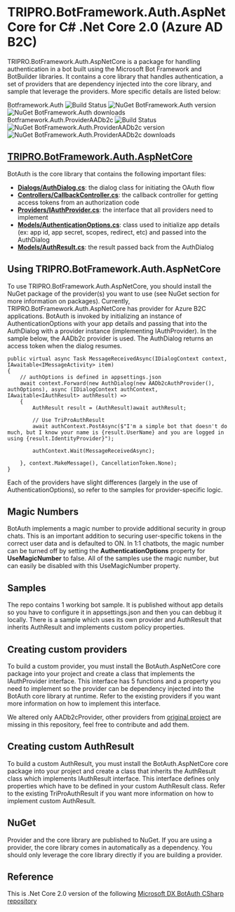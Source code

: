 
# TRIPRO.BotFramework.Auth.AspNetCore for C# .Net Core 2.0 (Azure AD B2C)
TRIPRO.BotFramework.Auth.AspNetCore is a package for handling authentication in a bot built using the Microsoft Bot Framework and BotBuilder libraries. It contains a core library that handles authentication, a set of providers that are dependency injected into the core library, and sample that leverage the providers. More specific details are listed below:

Botframework.Auth ![Build Status](https://3pro.visualstudio.com/DefaultCollection/_apis/public/build/definitions/335004d6-fa7c-48da-88dc-1193c4dd52fc/51/badge) ![NuGet BotFramework.Auth version](https://img.shields.io/nuget/v/TRIPRO.BotFramework.Auth.AspNetCore.svg) ![NuGet BotFramework.Auth downloads](https://img.shields.io/nuget/dt/TRIPRO.BotFramework.Auth.AspNetCore.svg)            
Botframework.Auth.ProviderAADb2c ![Build Status](https://3pro.visualstudio.com/_apis/public/build/definitions/335004d6-fa7c-48da-88dc-1193c4dd52fc/52/badge) ![NuGet BotFramework.Auth.ProviderAADb2c version](https://img.shields.io/nuget/v/TRIPRO.BotFramework.Auth.AspNetCore.ProviderAADb2c.svg) ![NuGet BotFramework.Auth.ProviderAADb2c downloads](https://img.shields.io/nuget/dt/TRIPRO.BotFramework.Auth.AspNetCore.ProviderAADb2c.svg)  

## [TRIPRO.BotFramework.Auth.AspNetCore](/TRIPRO.BotFramework.Auth.AspNetCore)
BotAuth is the core library that contains the following important files:
- [**Dialogs/AuthDialog.cs**](/TRIPRO.BotFramework.Auth.AspNetCore/Dialogs/AuthDialog.cs): the dialog class for initiating the OAuth flow
- [**Controllers/CallbackController.cs**](/TRIPRO.BotFramework.Auth.AspNetCore/Controllers/CallbackController.cs): the callback controller for getting access tokens from an authorization code
- [**Providers/IAuthProvider.cs**](/TRIPRO.BotFramework.Auth.AspNetCore/Providers/IAuthProvider.cs): the interface that all providers need to implement
- [**Models/AuthenticationOptions.cs**](/TRIPRO.BotFramework.Auth.AspNetCore/Models/AuthenticationOptions.cs): class used to initialize app details (ex: app id, app secret, scopes, redirect, etc) and passed into the AuthDialog
- [**Models/AuthResult.cs**](/TRIPRO.BotFramework.Auth.AspNetCore/Models/AuthResult.cs): the result passed back from the AuthDialog

## Using TRIPRO.BotFramework.Auth.AspNetCore
To use TRIPRO.BotFramework.Auth.AspNetCore, you should install the NuGet package of the provider(s) you want to use (see NuGet section for more information on packages). Currently, TRIPRO.BotFramework.Auth.AspNetCore has provider for Azure B2C applications.
BotAuth is invoked by initializing an instance of AuthenticationOptions with your app details and passing that into the AuthDialog with a provider instance (implementing IAuthProvider). In the sample below, the AADb2c provider is used. The AuthDialog returns an access token when the dialog resumes.

```CSharp
public virtual async Task MessageReceivedAsync(IDialogContext context, IAwaitable<IMessageActivity> item)
{
	// authOptions is defined in appsettings.json
    await context.Forward(new AuthDialog(new AADb2cAuthProvider(), authOptions), async (IDialogContext authContext, IAwaitable<IAuthResult> authResult) =>
    {
        AuthResult result = (AuthResult)await authResult;

        // Use TriProAuthResult
        await authContext.PostAsync($"I'm a simple bot that doesn't do much, but I know your name is {result.UserName} and you are logged in using {result.IdentityProvider}");

        authContext.Wait(MessageReceivedAsync);

    }, context.MakeMessage(), CancellationToken.None);
}
```

Each of the providers have slight differences (largely in the use of AuthenticationOptions), so refer to the samples for provider-specific logic.

## Magic Numbers
BotAuth implements a magic number to provide additional security in group chats. This is an important addition to securing user-specific tokens in the correct user data and is defaulted to ON. In 1:1 chatbots, the magic number can be turned off by setting the **AuthenticationOptions** property for **UseMagicNumber** to false. All of the samples use the magic number, but can easily be disabled with this UseMagicNumber property.

## Samples
The repo contains 1 working bot sample. It is published without app details so you have to configure it in appsettings.json and then you can debbug it locally. There is a sample which uses its own provider and AuthResult that inherits AuthResult and implements custom policy properties.

## Creating custom providers
To build a custom provider, you must install the BotAuth.AspNetCore core package into your project and create a class that implements the IAuthProvider interface. This interface has 5 functions and a property you need to implement so the provider can be dependency injected into the BotAuth core library at runtime. Refer to the existing providers if you want more information on how to implement this interface.

We altered only AADb2cProvider, other providers from [original project](https://github.com/MicrosoftDX/botauth) are missing in this repository, feel free to contribute and add them.

## Creating custom AuthResult
To build a custom AuthResult, you must install the BotAuth.AspNetCore core package into your project and create a class that inherits the AuthResult class which implements IAuthResult interface. This interface defines only properties which have to be defined in your custom AuthResult class. Refer to the existing TriProAuthResult if you want more information on how to implement custom AuthResult.

## NuGet
Provider and the core library are published to NuGet. If you are using a provider, the core library comes in automatically as a dependency. You should only leverage the core library directly if you are building a provider.

## Reference
This is .Net Core 2.0 version of the following [Microsoft DX BotAuth CSharp repository](https://github.com/MicrosoftDX/botauth/tree/master/CSharp)